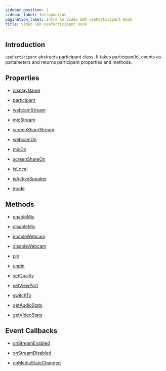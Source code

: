 ```yaml
---
sidebar_position: 1
sidebar_label: Introduction
pagination_label: Intro to Video SDK useParticipant Hook
title: Video SDK useParticipant Hook
---
```


<div class="sdk-api-ref">

## Introduction

`useParticipant` abstracts participant class. It takes participantId, events as partameters and returns participant properties and methods.

## Properties

<div class="row">
<div class="col col--4 margin-bottom--sm" >

- [displayName](./properties#displayname)

</div>
<div class="col col--4 margin-bottom--sm" >

- [participant](./properties#participant)

</div>
<div class="col col--4 margin-bottom--sm" >

- [webcamStream](./properties#webcamstream)

</div>
<div class="col col--4 margin-bottom--sm" >

- [micStream](./properties#micstream)

</div>
<div class="col col--4 margin-bottom--sm" >

- [screenShareStream](./properties#screensharestream)

</div>
<div class="col col--4 margin-bottom--sm" >

- [webcamOn](./properties#webcamon)

</div>
<div class="col col--4 margin-bottom--sm" >

- [micOn](./properties#micon)

</div>
<div class="col col--4 margin-bottom--sm" >

- [screenShareOn](./properties#screenshareon)

</div>
<div class="col col--4 margin-bottom--sm" >

- [isLocal](./properties#islocal)

</div>
<div class="col col--4 margin-bottom--sm" >

- [isActiveSpeaker](./properties#isactivespeaker)

</div>
<div class="col col--4 margin-bottom--sm" >

- [mode](./properties#mode)

</div>

</div>

## Methods

<div class="row">
<div class="col col--4 margin-bottom--sm" >

- [enableMic](./methods#enablemic)

</div>
<div class="col col--4 margin-bottom--sm" >

- [disableMic](./methods#disablemic)

</div>
<div class="col col--4 margin-bottom--sm" >

- [enableWebcam](./methods#enablewebcam)

</div>
<div class="col col--4 margin-bottom--sm" >

- [disableWebcam](./methods#disablewebcam)

</div>
<div class="col col--4 margin-bottom--sm" >

- [pin](./methods#pin)

</div>
<div class="col col--4 margin-bottom--sm" >

- [unpin](./methods#unpin)

</div>
<div class="col col--4 margin-bottom--sm" >

- [setQuality](./methods#setquality)

</div>
<div class="col col--4 margin-bottom--sm" >

- [setViewPort](./methods.md#setviewport)

</div>
<div class="col col--4 margin-bottom--sm" >

- [switchTo](./methods#switchto)

</div>
<div class="col col--4 margin-bottom--sm" >

- [getAudioStats](./methods.md#getaudiostats)

</div>
<div class="col col--4 margin-bottom--sm" >

- [getVideoStats](./methods.md#getvideostats)

</div>
</div>

## Event Callbacks

<div class="row">
<div class="col col--4 margin-bottom--sm" >

- [onStreamEnabled](./events#onstreamenabled)

</div>
<div class="col col--4 margin-bottom--sm" >

- [onStreamDisabled](./events#onstreamdisabled)

</div>
<div class="col col--4 margin-bottom--sm" >

- [onMediaStateChanged](./events#onmediastatechanged)

</div>
</div>

</div>
